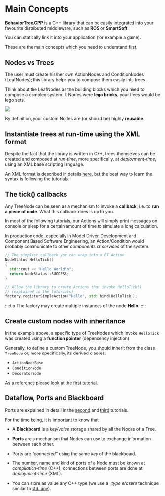 # Main Concepts

__BehaviorTree.CPP__ is a C++ library that can be easily integrated into
your favourite distributed middleware, such as __ROS__ or __SmartSoft__.

You can statically link it into your application (for example a game).

These are the main concepts which you need to understand first.

## Nodes vs Trees

The user must create his/her own ActionNodes and ConditionNodes (LeafNodes);
this library helps you to compose them easily into trees. 

Think about the LeafNodes as the building blocks which you need to compose a complex system. It Nodes were **lego bricks**, your trees would be lego sets.

![](images/lego.jpg) 


By definition, your custom Nodes are (or should be) highly __reusable__.

## Instantiate trees at run-time using the XML format

Despite the fact that the library is written in C++, trees themselves
can be created and composed at _run-time_, more specifically, at _deployment-time_, using an XML base scripting language.

An XML format is described in details [here](xml_format.md), but the best way to
learn the syntax is following the tutorials.

## The tick() callbacks

Any TreeNode can be seen as a mechanism to invoke a __callback__, i.e. to 
__run a piece of code__. What this callback does is up to you.

In most of the following tutorials, our Actions will simply
print messages on console or sleep for a certain amount of time to simulate
a long calculation.

In production code, especially in Model Driven Development and Component 
Based Software Engineering, an Action/Condition would probably communicate
to other _components_ or _services_ of the system.

``` cpp
// The simplest callback you can wrap into a BT Action
NodeStatus HelloTick()
{
  std::cout << "Hello World\n"; 
  return NodeStatus::SUCCESS;
}

// Allow the library to create Actions that invoke HelloTick()
// (explained in the tutorials)
factory.registerSimpleAction("Hello", std::bind(HelloTick));
```

::::tip
The factory may create multiple instances of the node __Hello__.
::::

## Create custom nodes with inheritance

In the example above, a specific type of TreeNodes which invoke
`HelloTick` was created using a __function pointer__ (dependency injection).

Generally, to define a custom TreeNode, you should inherit from the 
class `TreeNode` or, more specifically, its derived classes:

- `ActionNodeBase`
- `ConditionNode`
- `DecoratorNode`

As a reference please look at the [first tutorial](tutorial-basics/tutorial_01_first_tree.md).

## Dataflow, Ports and Blackboard

Ports are explained in detail in the [second](tutorial-basics/tutorial_02_basic_ports.md)
and [third](tutorial-basics/tutorial_03_generic_ports.md) tutorials.

For the time being, it is important to know that:

- A __Blackboard__ is a _key/value_ storage shared by all the Nodes of a Tree.

- __Ports__ are a mechanism that Nodes can use to exchange information between
  each other.
 
- Ports are _"connected"_ using the same _key_ of the blackboard.

- The number, name and kind of ports of a Node must be known at _compilation-time_ (C++); 
  connections between ports are done at _deployment-time_ (XML).  

- You can store as value any C++ type (we use a __type erasure_ technique
similar to [std::any](https://www.fluentcpp.com/2021/02/05/how-stdany-works/)).




